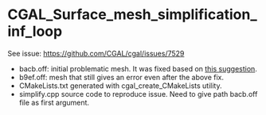 # CGAL_Surface_mesh_simplification_inf_loop

See issue: https://github.com/CGAL/cgal/issues/7529

- bacb.off: initial problematic mesh. It was fixed based on [this suggestion](https://github.com/CGAL/cgal/issues/7529#issuecomment-1594731945).
- b9ef.off: mesh that still gives an error even after the above fix.
- CMakeLists.txt generated with cgal_create_CMakeLists utility.
- simplify.cpp source code to reproduce issue. Need to give path bacb.off file as first argument.
